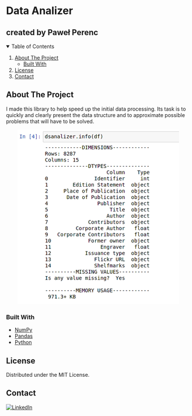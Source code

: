 # Data Analizer
## created by Paweł Perenc

<!-- TABLE OF CONTENTS -->
<details open="open">
  <summary>Table of Contents</summary>
  <ol>
    <li>
      <a href="#about-the-project">About The Project</a>
      <ul>
        <li><a href="#built-with">Built With</a></li>
      </ul>
    </li>
    <li><a href="#license">License</a></li>
    <li><a href="#contact">Contact</a></li>
  </ol>
</details>



<!-- ABOUT THE PROJECT -->
## About The Project
I made this library to help speed up the initial data processing. Its task is to quickly and clearly present the data structure and to approximate possible problems that will have to be solved.
<!-- Image about -->
<p align="center">
    <img src="materials/ss.png" alt="ss">
</p>

### Built With

* [NumPy](https://numpy.org/)
* [Pandas](https://pandas.pydata.org/)
* [Python](https://www.python.org/)

<!-- LICENSE -->
## License

Distributed under the MIT License.

<!-- CONTACT -->
## Contact
[![LinkedIn][linkedin-shield]][linkedin-url]

<!-- MARKDOWN LINKS & IMAGES -->
<!-- https://www.markdownguide.org/basic-syntax/#reference-style-links -->
[linkedin-shield]: https://img.shields.io/badge/-LinkedIn-black.svg?style=for-the-badge&logo=linkedin&colorB=555
[linkedin-url]: https://www.linkedin.com/in/pawe%C5%82-perenc-51b39315a/
